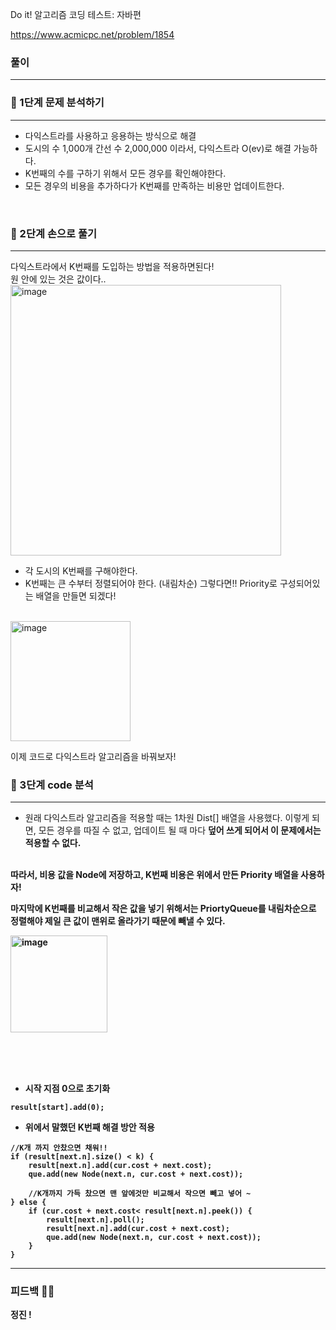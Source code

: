 Do it! 알고리즘 코딩 테스트: 자바편 

https://www.acmicpc.net/problem/1854

### 풀이
---
### 📄 1단계 문제 분석하기
---
- 다익스트라를 사용하고 응용하는 방식으로 해결
- 도시의 수 1,000개 간선 수 2,000,000 이라서, 다익스트라 O(ev)로 해결 가능하다.
- K번째의 수를 구하기 위해서 모든 경우를 확인해야한다. 
- 모든 경우의 비용을 추가하다가 K번째를 만족하는 비용만 업데이트한다.
<br>

### 🤘 2단계 손으로 풀기
---
다익스트라에서 K번째를 도입하는 방법을 적용하면된다! <br> 원 안에 있는 것은 값이다.. <br>
<img width="433" alt="image" src="https://github.com/2-say/algorithm-study/assets/91319157/67bb36b5-1125-4dbf-8e88-e37b83479ed3">
<br>
- 각 도시의 K번째를 구해야한다. 
- K번째는 큰 수부터 정렬되어야 한다. (내림차순)
그렇다면!! Priority<Integer>로 구성되어있는 배열을 만들면 되겠다!
<br>

<img width="192" alt="image" src="https://github.com/2-say/algorithm-study/assets/91319157/91de61e6-bab7-4f82-b2d3-1d3484fb5c2b">

<br>

이제 코드로 다익스트라 알고리즘을 바꿔보자! 

### 👀 3단계 code 분석 
---
- 원래 다익스트라 알고리즘을 적용할 때는 1차원 Dist[] 배열을 사용했다. 이렇게 되면, 모든 경우를 따질 수 없고, 업데이트 될 때 마다 <b>덮어 쓰게 되어서 <b> 이 문제에서는 적용할 수 없다. 

<br> 따라서, 비용 값을 Node에 저장하고, K번째 비용은 위에서 만든 Priority<Integer> 배열을 사용하자! 

마지막에 K번째를 비교해서 작은 값을 넣기 위해서는 PriortyQueue를 내림차순으로 정렬해야 제일 큰 값이 맨위로 올라가기 때문에 빼낼 수 있다.

<img width="155" alt="image" src="https://github.com/2-say/algorithm-study/assets/91319157/fce79b53-90b9-48de-aaf3-c173286e57fe">

<br><br><br>




- 시작 지점 0으로 초기화

```
result[start].add(0);
```

- 위에서 말했던 K번째 해결 방안 적용
```
//K개 까지 안찼으면 채워!!
if (result[next.n].size() < k) {
    result[next.n].add(cur.cost + next.cost);
    que.add(new Node(next.n, cur.cost + next.cost));

    //K개까지 가득 찼으면 맨 앞에것만 비교해서 작으면 빼고 넣어 ~ 
} else {
    if (cur.cost + next.cost< result[next.n].peek()) {
        result[next.n].poll();
        result[next.n].add(cur.cost + next.cost);
        que.add(new Node(next.n, cur.cost + next.cost));
    }
}
```



---

### 피드백 👩‍🏫
정진 !
